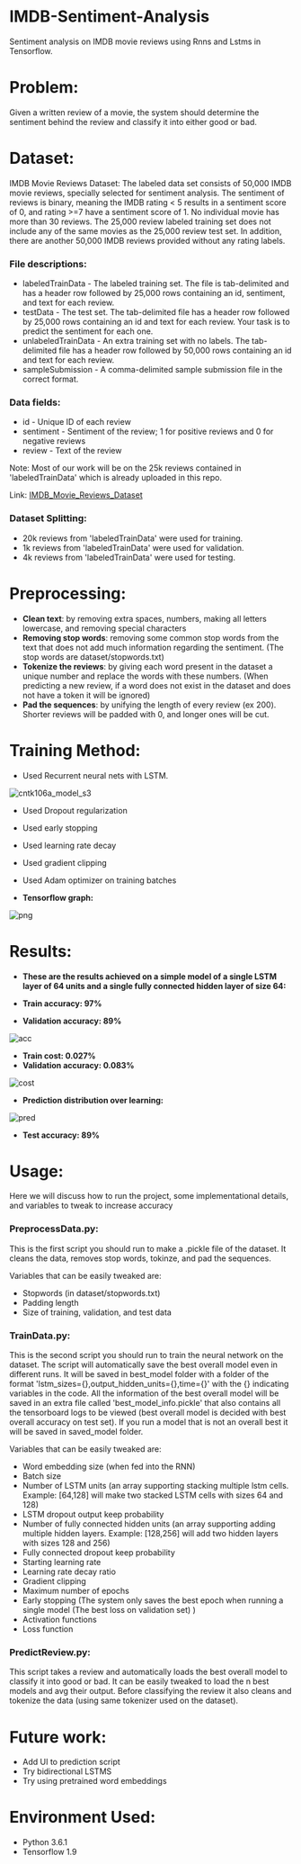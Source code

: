 # IMDB-Sentiment-Analysis
Sentiment analysis on IMDB movie reviews using Rnns and Lstms in Tensorflow.

# Problem:

Given a written review of a movie, the system should determine the sentiment behind the review and classify it into either good or bad.


# Dataset:

IMDB Movie Reviews Dataset: The labeled data set consists of 50,000 IMDB movie reviews, specially selected for sentiment analysis. The sentiment of reviews is binary, meaning the IMDB rating < 5 results in a sentiment score of 0, and rating >=7 have a sentiment score of 1. No individual movie has more than 30 reviews. The 25,000 review labeled training set does not include any of the same movies as the 25,000 review test set. In addition, there are another 50,000 IMDB reviews provided without any rating labels.

### File descriptions:
- labeledTrainData - The labeled training set. The file is tab-delimited and has a header row followed by 25,000 rows containing an id, sentiment, and text for each review.  
- testData - The test set. The tab-delimited file has a header row followed by 25,000 rows containing an id and text for each review. Your task is to predict the sentiment for each one. 
- unlabeledTrainData - An extra training set with no labels. The tab-delimited file has a header row followed by 50,000 rows containing an id and text for each review. 
- sampleSubmission - A comma-delimited sample submission file in the correct format.

### Data fields:
- id - Unique ID of each review
- sentiment - Sentiment of the review; 1 for positive reviews and 0 for negative reviews
- review - Text of the review

Note: Most of our work will be on the 25k reviews contained in 'labeledTrainData' which is already uploaded in this repo.

Link: [IMDB_Movie_Reviews_Dataset](https://www.kaggle.com/c/word2vec-nlp-tutorial/data)

### Dataset Splitting:
- 20k reviews from 'labeledTrainData' were used for training.
- 1k reviews from 'labeledTrainData' were used for validation.
- 4k reviews from 'labeledTrainData' were used for testing.

# Preprocessing:

- **Clean text**: by removing extra spaces, numbers, making all letters lowercase, and removing special characters
- **Removing stop words**: removing some common stop words from the text that does not add much information regarding the sentiment.       (The stop words are dataset/stopwords.txt)
- **Tokenize the reviews**: by giving each word present in the dataset a unique number and replace the words with these numbers. 
  (When predicting a new review, if a word does not exist in the dataset and does not have a token it will be ignored)
- **Pad the sequences**: by unifying the length of every review (ex 200). Shorter reviews will be padded with 0, and longer ones will be    cut.


# Training Method:

- Used Recurrent neural nets with LSTM.

![cntk106a_model_s3](https://user-images.githubusercontent.com/6074821/46958649-9a799380-d09a-11e8-98c5-db285e002eed.png)

- Used Dropout regularization
- Used early stopping
- Used learning rate decay
- Used gradient clipping 
- Used Adam optimizer on training batches

- **Tensorflow graph:**

![png](https://user-images.githubusercontent.com/6074821/47013715-6fe61400-d148-11e8-9b1e-b4459f3a258e.png)


# Results:

- **These are the results achieved on a simple model of a single LSTM layer of 64 units and a single fully connected hidden layer of       size 64:** 
  
- **Train accuracy: 97%**
- **Validation accuracy: 89%**

![acc](https://user-images.githubusercontent.com/6074821/47013130-6b206080-d146-11e8-843a-4702718278ad.jpg)

- **Train cost: 0.027%**
- **Validation accuracy: 0.083%**

![cost](https://user-images.githubusercontent.com/6074821/47013191-9d31c280-d146-11e8-92f0-b8cc1865e4e1.jpg)

- **Prediction distribution over learning:**

![pred](https://user-images.githubusercontent.com/6074821/47013445-758f2a00-d147-11e8-8466-dd1086564d73.jpg)

- **Test accuracy: 89%**


# Usage:

Here we will discuss how to run the project, some implementational details, and variables to tweak to increase accuracy

### PreprocessData.py:
This is the first script you should run to make a .pickle file of the dataset. It cleans the data, removes stop words, tokinze, and     pad the sequences.

Variables that can be easily tweaked are:
- Stopwords (in dataset/stopwords.txt)
- Padding length 
- Size of training, validation, and test data

### TrainData.py:
This is the second script you should run to train the neural network on the dataset. The script will automatically save the best overall model even in different runs. It will be saved in best_model folder with a folder of the format 'lstm_sizes={},output_hidden_units={},time={}' with the {} indicating variables in the code. All the information of the best overall model will be saved in an extra file called 'best_model_info.pickle' that also contains all the tensorboard logs to be viewed (best overall model is decided with best overall accuracy on test set). If you run a model that is not an overall best it will be saved in saved_model folder.

Variables that can be easily tweaked are:
- Word embedding size (when fed into the RNN)
- Batch size 
- Number of LSTM units (an array supporting stacking multiple lstm cells. Example: [64,128] will make two stacked LSTM cells with sizes   64 and 128)
- LSTM dropout output keep probability
- Number of fully connected hidden units (an array supporting adding multiple hidden layers. Example: [128,256] will add two hidden       layers with sizes 128 and 256)
- Fully connected dropout keep probability
- Starting learning rate
- Learning rate decay ratio
- Gradient clipping 
- Maximum number of epochs
- Early stopping (The system only saves the best epoch when running a single model (The best loss on validation set) )
- Activation functions
- Loss function

### PredictReview.py:
This script takes a review and automatically loads the best overall model to classify it into good or bad. It can be easily tweaked to load the n best models and avg their output. Before classifying the review it also cleans and tokenize the data (using same tokenizer used on the dataset).

# Future work:
- Add UI to prediction script
- Try bidirectional LSTMS
- Try using pretrained word embeddings

# Environment Used:
- Python 3.6.1
- Tensorflow 1.9
